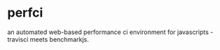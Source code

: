 perfci
======

an automated web-based performance ci environment for javascripts - travisci meets benchmarkjs.